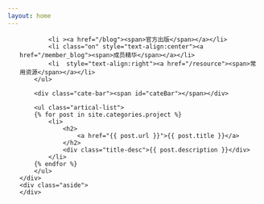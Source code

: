```yaml
---
layout: home
---
```


<div class="index-content project">
    <div class="section">
        <ul class="artical-cate">
		
            <li ><a href="/blog"><span>官方出版</span></a></li>
            <li class="on" style="text-align:center"><a href="/member_blog"><span>成员精华</span></a></li>
            <li  style="text-align:right"><a href="/resource"><span>常用资源</span></a></li>
        </ul>

        <div class="cate-bar"><span id="cateBar"></span></div>

        <ul class="artical-list">
        {% for post in site.categories.project %}
            <li>
                <h2>
                    <a href="{{ post.url }}">{{ post.title }}</a>
                </h2>
                <div class="title-desc">{{ post.description }}</div>
            </li>
        {% endfor %}
        </ul>
    </div>
    <div class="aside">
    </div>
</div>
